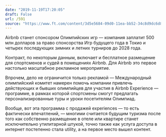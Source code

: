 ```yaml
---
date: "2019-11-19T17:20:05"
draft: False
url: /591
source: "https://www.ft.com/content/3d5e5684-09d0-11ea-bb52-34c8d9dc6d84"
---
```


Airbnb станет спонсором Олимпийских игр — компания заплатит 500 млн долларов за право спонсорства Игр будущего года в Токио и четырех последующих зимних и летних турниров до 2028 года. 

Контракт, по некоторым данным, включает и бесплатное размещение для спортсменов и судей в помещениях Airbnb. Для Airbnb это первое настолько масштабное рекламное мероприятие.

Впрочем, дело не ограничится только рекламой — Международный олимпийский комитет намерен помочь компании привлечь действующих и бывших олимпийцев для участия в Airbnb Experience — программе, в рамках которой спортсмены смогут предлагать персонализированные туры и уроки посетителям Олимпиад.

Вообще, вот эта программа с продажей experiences — то есть фактически впечатлений, — многими считается будущим туризма после того как собственно размещение в отеле или квартире станет исключительно утилитарной штукой, точно также как услуга доступа в интернет постепенно стала utility, а на первое место вышел контент.
